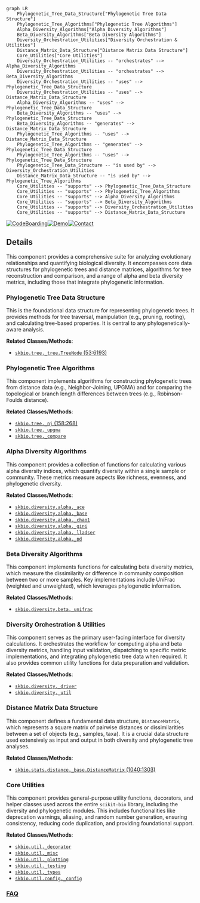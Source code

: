 ```mermaid
graph LR
    Phylogenetic_Tree_Data_Structure["Phylogenetic Tree Data Structure"]
    Phylogenetic_Tree_Algorithms["Phylogenetic Tree Algorithms"]
    Alpha_Diversity_Algorithms["Alpha Diversity Algorithms"]
    Beta_Diversity_Algorithms["Beta Diversity Algorithms"]
    Diversity_Orchestration_Utilities["Diversity Orchestration & Utilities"]
    Distance_Matrix_Data_Structure["Distance Matrix Data Structure"]
    Core_Utilities["Core Utilities"]
    Diversity_Orchestration_Utilities -- "orchestrates" --> Alpha_Diversity_Algorithms
    Diversity_Orchestration_Utilities -- "orchestrates" --> Beta_Diversity_Algorithms
    Diversity_Orchestration_Utilities -- "uses" --> Phylogenetic_Tree_Data_Structure
    Diversity_Orchestration_Utilities -- "uses" --> Distance_Matrix_Data_Structure
    Alpha_Diversity_Algorithms -- "uses" --> Phylogenetic_Tree_Data_Structure
    Beta_Diversity_Algorithms -- "uses" --> Phylogenetic_Tree_Data_Structure
    Beta_Diversity_Algorithms -- "generates" --> Distance_Matrix_Data_Structure
    Phylogenetic_Tree_Algorithms -- "uses" --> Distance_Matrix_Data_Structure
    Phylogenetic_Tree_Algorithms -- "generates" --> Phylogenetic_Tree_Data_Structure
    Phylogenetic_Tree_Algorithms -- "uses" --> Phylogenetic_Tree_Data_Structure
    Phylogenetic_Tree_Data_Structure -- "is used by" --> Diversity_Orchestration_Utilities
    Distance_Matrix_Data_Structure -- "is used by" --> Phylogenetic_Tree_Algorithms
    Core_Utilities -- "supports" --> Phylogenetic_Tree_Data_Structure
    Core_Utilities -- "supports" --> Phylogenetic_Tree_Algorithms
    Core_Utilities -- "supports" --> Alpha_Diversity_Algorithms
    Core_Utilities -- "supports" --> Beta_Diversity_Algorithms
    Core_Utilities -- "supports" --> Diversity_Orchestration_Utilities
    Core_Utilities -- "supports" --> Distance_Matrix_Data_Structure
```

[![CodeBoarding](https://img.shields.io/badge/Generated%20by-CodeBoarding-9cf?style=flat-square)](https://github.com/CodeBoarding/GeneratedOnBoardings)[![Demo](https://img.shields.io/badge/Try%20our-Demo-blue?style=flat-square)](https://www.codeboarding.org/demo)[![Contact](https://img.shields.io/badge/Contact%20us%20-%20contact@codeboarding.org-lightgrey?style=flat-square)](mailto:contact@codeboarding.org)

## Details

This component provides a comprehensive suite for analyzing evolutionary relationships and quantifying biological diversity. It encompasses core data structures for phylogenetic trees and distance matrices, algorithms for tree reconstruction and comparison, and a range of alpha and beta diversity metrics, including those that integrate phylogenetic information.

### Phylogenetic Tree Data Structure
This is the foundational data structure for representing phylogenetic trees. It provides methods for tree traversal, manipulation (e.g., pruning, rooting), and calculating tree-based properties. It is central to any phylogenetically-aware analysis.


**Related Classes/Methods**:

- <a href="https://github.com/biocore/scikit-bio/blob/main/skbio/tree/_tree.py#L53-L6193" target="_blank" rel="noopener noreferrer">`skbio.tree._tree.TreeNode` (53:6193)</a>


### Phylogenetic Tree Algorithms
This component implements algorithms for constructing phylogenetic trees from distance data (e.g., Neighbor-Joining, UPGMA) and for comparing the topological or branch length differences between trees (e.g., Robinson-Foulds distance).


**Related Classes/Methods**:

- <a href="https://github.com/biocore/scikit-bio/blob/main/skbio/tree/_nj.py#L158-L268" target="_blank" rel="noopener noreferrer">`skbio.tree._nj` (158:268)</a>
- <a href="https://github.com/biocore/scikit-bio/blob/main/skbio/tree/_upgma.py" target="_blank" rel="noopener noreferrer">`skbio.tree._upgma`</a>
- <a href="https://github.com/biocore/scikit-bio/blob/main/skbio/tree/_compare.py" target="_blank" rel="noopener noreferrer">`skbio.tree._compare`</a>


### Alpha Diversity Algorithms
This component provides a collection of functions for calculating various alpha diversity indices, which quantify diversity within a single sample or community. These metrics measure aspects like richness, evenness, and phylogenetic diversity.


**Related Classes/Methods**:

- <a href="https://github.com/biocore/scikit-bio/blob/main/skbio/diversity/alpha/_ace.py" target="_blank" rel="noopener noreferrer">`skbio.diversity.alpha._ace`</a>
- <a href="https://github.com/biocore/scikit-bio/blob/main/skbio/diversity/alpha/_base.py" target="_blank" rel="noopener noreferrer">`skbio.diversity.alpha._base`</a>
- <a href="https://github.com/biocore/scikit-bio/blob/main/skbio/diversity/alpha/_chao1.py" target="_blank" rel="noopener noreferrer">`skbio.diversity.alpha._chao1`</a>
- <a href="https://github.com/biocore/scikit-bio/blob/main/skbio/diversity/alpha/_gini.py" target="_blank" rel="noopener noreferrer">`skbio.diversity.alpha._gini`</a>
- <a href="https://github.com/biocore/scikit-bio/blob/main/skbio/diversity/alpha/_lladser.py" target="_blank" rel="noopener noreferrer">`skbio.diversity.alpha._lladser`</a>
- <a href="https://github.com/biocore/scikit-bio/blob/main/skbio/diversity/alpha/_pd.py" target="_blank" rel="noopener noreferrer">`skbio.diversity.alpha._pd`</a>


### Beta Diversity Algorithms
This component implements functions for calculating beta diversity metrics, which measure the dissimilarity or difference in community composition between two or more samples. Key implementations include UniFrac (weighted and unweighted), which leverages phylogenetic information.


**Related Classes/Methods**:

- <a href="https://github.com/biocore/scikit-bio/blob/main/skbio/diversity/beta/_unifrac.py" target="_blank" rel="noopener noreferrer">`skbio.diversity.beta._unifrac`</a>


### Diversity Orchestration & Utilities
This component serves as the primary user-facing interface for diversity calculations. It orchestrates the workflow for computing alpha and beta diversity metrics, handling input validation, dispatching to specific metric implementations, and integrating phylogenetic tree data when required. It also provides common utility functions for data preparation and validation.


**Related Classes/Methods**:

- <a href="https://github.com/biocore/scikit-bio/blob/main/skbio/diversity/_driver.py" target="_blank" rel="noopener noreferrer">`skbio.diversity._driver`</a>
- <a href="https://github.com/biocore/scikit-bio/blob/main/skbio/diversity/_util.py" target="_blank" rel="noopener noreferrer">`skbio.diversity._util`</a>


### Distance Matrix Data Structure
This component defines a fundamental data structure, `DistanceMatrix`, which represents a square matrix of pairwise distances or dissimilarities between a set of objects (e.g., samples, taxa). It is a crucial data structure used extensively as input and output in both diversity and phylogenetic tree analyses.


**Related Classes/Methods**:

- <a href="https://github.com/biocore/scikit-bio/blob/main/skbio/stats/distance/_base.py#L1040-L1303" target="_blank" rel="noopener noreferrer">`skbio.stats.distance._base.DistanceMatrix` (1040:1303)</a>


### Core Utilities
This component provides general-purpose utility functions, decorators, and helper classes used across the entire `scikit-bio` library, including the diversity and phylogenetic modules. This includes functionalities like deprecation warnings, aliasing, and random number generation, ensuring consistency, reducing code duplication, and providing foundational support.


**Related Classes/Methods**:

- <a href="https://github.com/biocore/scikit-bio/blob/main/skbio/util/_decorator.py" target="_blank" rel="noopener noreferrer">`skbio.util._decorator`</a>
- <a href="https://github.com/biocore/scikit-bio/blob/main/skbio/util/_misc.py" target="_blank" rel="noopener noreferrer">`skbio.util._misc`</a>
- <a href="https://github.com/biocore/scikit-bio/blob/main/skbio/util/_plotting.py" target="_blank" rel="noopener noreferrer">`skbio.util._plotting`</a>
- <a href="https://github.com/biocore/scikit-bio/blob/main/skbio/util/_testing.py" target="_blank" rel="noopener noreferrer">`skbio.util._testing`</a>
- <a href="https://github.com/biocore/scikit-bio/blob/main/skbio/util/_types.py" target="_blank" rel="noopener noreferrer">`skbio.util._types`</a>
- <a href="https://github.com/biocore/scikit-bio/blob/main/skbio/util/config/_config.py" target="_blank" rel="noopener noreferrer">`skbio.util.config._config`</a>




### [FAQ](https://github.com/CodeBoarding/GeneratedOnBoardings/tree/main?tab=readme-ov-file#faq)